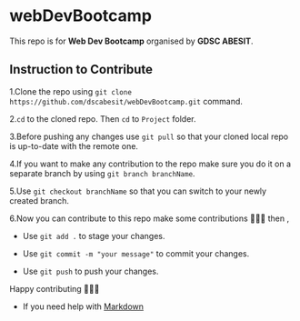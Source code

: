# webDevBootcamp

This repo is for **Web Dev Bootcamp** organised by **GDSC ABESIT**.

## Instruction to Contribute

1.Clone the repo using `git clone https://github.com/dscabesit/webDevBootcamp.git` command.

2.`cd` to the cloned repo. Then `cd` to `Project` folder.

3.Before pushing any changes use `git pull` so that your cloned local repo is up-to-date with the remote one.

4.If you want to make any contribution to the repo make sure you do it on a separate branch by using `git branch branchName`.

5.Use `git checkout branchName` so that you can switch to your newly created branch.

6.Now you can contribute to this repo make some contributions 🙌🤩🤩 then ,

* Use `git add .` to stage your changes.

* Use `git commit -m "your message"` to commit your changes.

* Use `git push` to push your changes.

Happy contributing 🙌🤩🤩

* If you need help with [Markdown](https://www.markdownguide.org/basic-syntax/)
